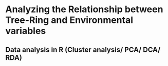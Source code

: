 # Analyzing the Relationship between Tree-Ring and Environmental variables
## Data analysis in R (Cluster analysis/ PCA/ DCA/ RDA)
